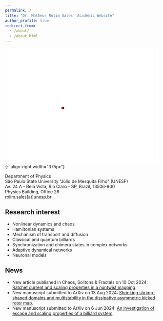 ```yaml
---
permalink: /
title: "Dr. Matheus Rolim Sales' Academic Website"
author_profile: true
redirect_from: 
  - /about/
  - /about.html
---
```


![Illustration of combining vision and language modalities](/images/lorenz.gif){: .align-right width="375px"}

Department of Physics\
São Paulo State University "Júlio de Mesquita Filho" (UNESP)\
Av. 24 A - Bela Vista, Rio Claro - SP, Brazil, 13506-900\
Physics Building, Office 26\
rolim.sales[at]unesp.br

## Research interest

* Nonlinear dynamics and chaos
* Hamiltonian systems
* Mechanism of transport and diffusion
* Classical and quantum billiards
* Synchronization and chimera states in complex networks
* Adaptive dynamical networks
* Neuronal models

## News

* New article published in Chaos, Solitons & Fractals on 10 Oct 2024: [Ratchet current and scaling properties in a nontwist mapping](https://doi.org/10.1016/j.chaos.2024.115614).
* New manuscript submitted to ArXiv on 13 Aug 2024: [Shrinking shrimp-shaped domains and multistability in the dissipative asymmetric kicked rotor map](https://arxiv.org/abs/2408.07167).
* New manuscript submitted to ArXiv on 6 Jun 2024: [An investigation of escape and scaling properties of a billiard system](https://arxiv.org/abs/2406.04479).